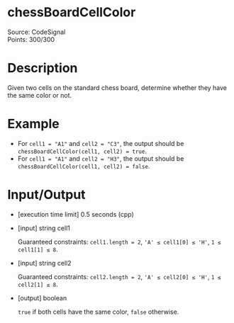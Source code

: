 # chessBoardCellColor
Source: CodeSignal <br>
Points: 300/300

# Description

Given two cells on the standard chess board, determine whether they have the same color or not.

# Example

* For `cell1 = "A1"` and `cell2 = "C3"`, the output should be
  `chessBoardCellColor(cell1, cell2) = true`.
* For `cell1 = "A1"` and `cell2 = "H3"`, the output should be
  `chessBoardCellColor(cell1, cell2) = false`.

# Input/Output

* [execution time limit] 0.5 seconds (cpp)

* [input] string cell1

  Guaranteed constraints:
  `cell1.length = 2`,
  `'A' ≤ cell1[0] ≤ 'H'`,
  `1 ≤ cell1[1] ≤ 8`.

* [input] string cell2

  Guaranteed constraints:
  `cell2.length = 2`,
  `'A' ≤ cell2[0] ≤ 'H'`,
  `1 ≤ cell2[1] ≤ 8`.

* [output] boolean

  `true` if both cells have the same color, `false` otherwise.
